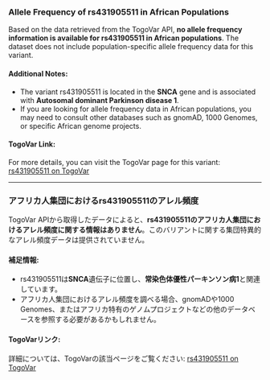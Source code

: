 ### Allele Frequency of rs431905511 in African Populations

Based on the data retrieved from the TogoVar API, **no allele frequency information is available for rs431905511 in African populations**. The dataset does not include population-specific allele frequency data for this variant.

#### Additional Notes:
- The variant rs431905511 is located in the **SNCA** gene and is associated with **Autosomal dominant Parkinson disease 1**.
- If you are looking for allele frequency data in African populations, you may need to consult other databases such as gnomAD, 1000 Genomes, or specific African genome projects.

#### TogoVar Link:
For more details, you can visit the TogoVar page for this variant: [rs431905511 on TogoVar](https://identifiers.org/dbsnp/rs431905511)

---

### アフリカ人集団におけるrs431905511のアレル頻度

TogoVar APIから取得したデータによると、**rs431905511のアフリカ人集団におけるアレル頻度に関する情報はありません**。このバリアントに関する集団特異的なアレル頻度データは提供されていません。

#### 補足情報:
- rs431905511は**SNCA**遺伝子に位置し、**常染色体優性パーキンソン病1**と関連しています。
- アフリカ人集団におけるアレル頻度を調べる場合、gnomADや1000 Genomes、またはアフリカ特有のゲノムプロジェクトなどの他のデータベースを参照する必要があるかもしれません。

#### TogoVarリンク:
詳細については、TogoVarの該当ページをご覧ください: [rs431905511 on TogoVar](https://identifiers.org/dbsnp/rs431905511)